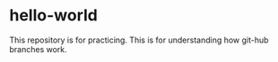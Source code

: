 # hello-world
This repository is for practicing.
This is for understanding how git-hub branches work.
